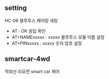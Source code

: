 ﻿
## setting

HC-06 블루투스 페어링 세팅

* AT : OK 응답 확인
* AT+NAMExxxxx : xxxxx 블루투스 모듈 이름 설정
* AT+PINxxxxx : xxxxx 숫자 암호 설정


## smartcar-4wd

적외선 리모컨 smart car 제어
  